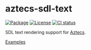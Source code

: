 # aztecs-sdl-text

[![Package](https://img.shields.io/hackage/v/aztecs-sdl-text.svg)](https://hackage.haskell.org/package/aztecs-sdl-text)
[![License](https://img.shields.io/badge/license-BSD3-blue.svg)](https://github.com/aztecs-hs/aztecs/blob/main/packages/aztecs-sdl-text/LICENSE)
[![CI status](https://github.com/aztecs-hs/aztecs-sdl-text/actions/workflows/ci.yml/badge.svg)](https://github.com/aztecs-hs/aztecs-sdl-text/actions)

SDL text rendering support for [Aztecs](https://github.com/aztecs-hs/aztecs).

[Examples](https://github.com/aztecs-hs/examples)
